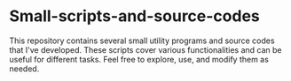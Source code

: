 # Small-scripts-and-source-codes
This repository contains several small utility programs and source codes that I've developed. These scripts cover various functionalities and can be useful for different tasks. Feel free to explore, use, and modify them as needed.
